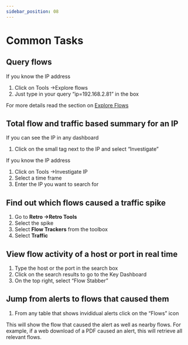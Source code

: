 ```yaml
---
sidebar_position: 08
---
```


# Common Tasks

## Query flows

If you know the IP address

1. Click on Tools &rarr;Explore flows
2. Just type in your query “ip=192.168.2.81” in the box

For more details read the section on [Explore Flows](/docs/ug/tools/explore_flows)

## Total flow and traffic based summary for an IP

If you can see the IP in any dashboard

1. Click on the small tag next to the IP and select “Investigate”

If you know the IP address

1. Click on Tools &rarr;Investigate IP
2. Select a time frame
3. Enter the IP you want to search for

## Find out which flows caused a traffic spike

1. Go to **Retro &rarr;Retro Tools**
2. Select the spike
3. Select **Flow Trackers** from the toolbox
4. Select **Traffic**

## View flow activity of a host or port in real time

1. Type the host or the port in the search box
2. Click on the search results to go to the Key Dashboard
3. On the top right, select “Flow Stabber”

## Jump from alerts to flows that caused them

1. From any table that shows invididual alerts click on the “Flows”
   icon

This will show the flow that caused the alert as well as nearby flows.
For example, if a web download of a PDF caused an alert, this will
retrieve all relevant flows.
